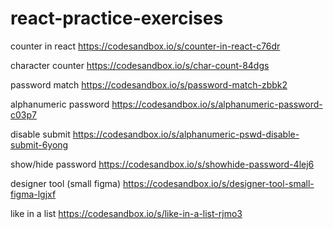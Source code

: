 # react-practice-exercises
 
counter in react
https://codesandbox.io/s/counter-in-react-c76dr

character counter
https://codesandbox.io/s/char-count-84dgs

password match
https://codesandbox.io/s/password-match-zbbk2

alphanumeric password
https://codesandbox.io/s/alphanumeric-password-c03p7

disable submit
https://codesandbox.io/s/alphanumeric-pswd-disable-submit-6yong

show/hide password
https://codesandbox.io/s/showhide-password-4lej6

designer tool (small figma)
https://codesandbox.io/s/designer-tool-small-figma-lgjxf

like in a list
https://codesandbox.io/s/like-in-a-list-rjmo3


